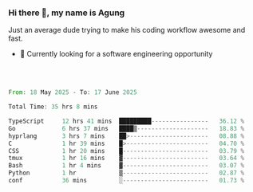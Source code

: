 ### Hi there 👋, my name is Agung
Just an average dude trying to make his coding workflow awesome and fast.

<!--
**agungfir98/agungfir98** is a ✨ _special_ ✨ repository because its `README.md` (this file) appears on your GitHub profile.
-->

- 🔭 Currently looking for a software engineering opportunity
<br/>
<br/>
<!--START_SECTION:waka-->

```rust
From: 18 May 2025 - To: 17 June 2025

Total Time: 35 hrs 8 mins

TypeScript     12 hrs 41 mins  █████████----------------   36.12 %
Go             6 hrs 37 mins   ████▒--------------------   18.83 %
hyprlang       3 hrs 7 mins    ██>----------------------   08.88 %
C              1 hr 39 mins    █>-----------------------   04.70 %
CSS            1 hr 20 mins    █------------------------   03.79 %
tmux           1 hr 16 mins    ▓------------------------   03.64 %
Bash           1 hr 4 mins     ▓------------------------   03.07 %
Python         1 hr            ▒------------------------   02.87 %
conf           36 mins         ░------------------------   01.73 %
```

<!--END_SECTION:waka-->
